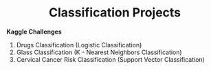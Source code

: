 <h1 align='center'>Classification Projects</h1>

**Kaggle Challenges**
<br/>
<ol>
    <li>Drugs Classification (Logistic Classification)</li>
    <li>Glass Classification (K - Nearest Neighbors Classification)</li>
    <li>Cervical Cancer Risk Classification (Support Vector Classification)</li>
</ol>
